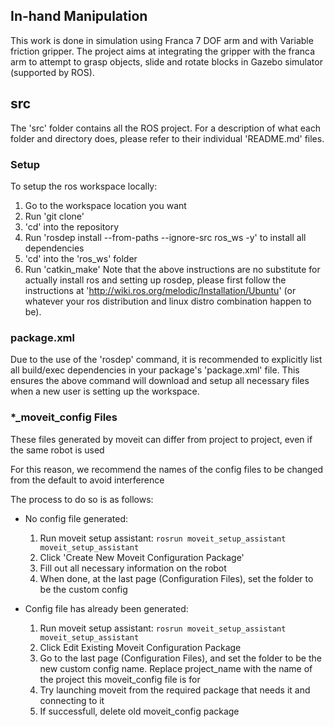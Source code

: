 ## In-hand Manipulation 

This work is done in simulation using Franca 7 DOF arm and with Variable friction gripper. The project aims at integrating the gripper with the franca arm to attempt to grasp objects, slide and rotate blocks in Gazebo simulator (supported by ROS).

## src 
The 'src' folder contains all the ROS project.  For a description of what each folder and directory does, please refer to their individual 'README.md' files.

### Setup
To setup the ros workspace locally:
1. Go to the workspace location you want
2. Run 'git clone'
3. 'cd' into the repository
4. Run 'rosdep install --from-paths --ignore-src ros_ws -y' to install all dependencies
5. 'cd' into the 'ros_ws' folder
6. Run 'catkin_make'
Note that the above instructions are no substitute for actually install ros and setting up rosdep, please first follow the instructions at 'http://wiki.ros.org/melodic/Installation/Ubuntu' (or whatever your ros distribution and linux distro combination happen to be).

### package.xml
Due to the use of the 'rosdep' command, it is recommended to explicitly list all build/exec dependencies in your package's 'package.xml' file.  This ensures the above command will download and setup all necessary files when a new user is setting up the workspace.

### *_moveit_config Files
These files generated by moveit can differ from project to project, even if the same robot is used

For this reason, we recommend the names of the config files to be changed from the default to avoid interference

The process to do so is as follows:
* No config file generated:
    1. Run moveit setup assistant:
    `rosrun moveit_setup_assistant moveit_setup_assistant`
    2. Click 'Create New Moveit Configuration Package'
    3. Fill out all necessary information on the robot
    4. When done, at the last page (Configuration Files), set the folder to be the custom config 
    
* Config file has already been generated:
    1. Run moveit setup assistant:
    `rosrun moveit_setup_assistant moveit_setup_assistant`
    2. Click Edit Existing Moveit Configuration Package
    3. Go to the last page (Configuration Files), and set the folder to be the new custom config name.
    Replace project_name with the name of the project this moveit_config file is for
    4. Try launching moveit from the required package that needs it and connecting to it
    5. If successfull, delete old moveit_config package


